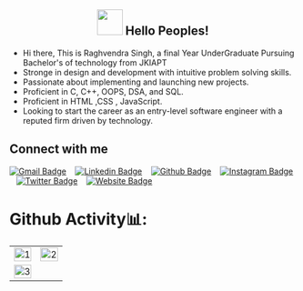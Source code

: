 <h2 align="center"> <img height="45" width="45" src="https://user-images.githubusercontent.com/84225692/121017728-39f37380-c7bb-11eb-91ca-43fdb725c42b.gif"<br> Hello Peoples! </h2>
<!-- <img height="280" width="330" src="https://user-images.githubusercontent.com/84225692/121028374-6613f200-c7c5-11eb-9ae9-fd8bd02ca2ba.gif" align="right"/> -->

* Hi there, This is Raghvendra Singh, a final Year UnderGraduate Pursuing Bachelor's of technology from JKIAPT
* Stronge in design and development with intuitive problem solving skills.
* Passionate about implementing and launching new projects. 
* Proficient in C, C++, OOPS, DSA, and SQL.
* Proficient in HTML ,CSS , JavaScript.
* Looking to start the career as an entry-level software engineer with a reputed firm driven by technology.

<h2 > Connect with me </h2>
<p float="left">
<p align='center' float="left">


<!---
You can click the Preview link to take a look at your changes.
--->

[![Gmail Badge](https://img.shields.io/badge/-GMail-c14438?style=flat-square&logo=Gmail&logoColor=white&link=mailto:raghvendrasingh7876@gmail.com)](mailto:raghvendrasingh7876@gmail.com) &nbsp;&nbsp;
[![Linkedin Badge](https://img.shields.io/badge/-Linkedin-005875?style=flat-square&logo=Linkedin&logoColor=white&link=https://linkedin.com/in/rsk097/)](https://linkedin.com/in/rsk097/) &nbsp;&nbsp;
[![Github Badge](https://img.shields.io/badge/-Github-000000?style=flat-square&logo=github&logoColor=white&link=https://www.github.com/rscrew037)](https://www.github.com/rsk097) &nbsp;&nbsp;
[![Instagram Badge](https://img.shields.io/badge/-Instagram-fc03c2?style=flat-square&logo=instagram&logoColor=white&link=https://www.instagram.com/rsk_097/)](https://www.instagram.com/rsk_097/) &nbsp;&nbsp;
[![Twitter Badge](https://img.shields.io/badge/-Twitter-04a0d4?style=flat-square&logo=twitter&logoColor=white&link=https://twitter.com/rsk097/)](https://twitter.com/rsk_097/) &nbsp;&nbsp;
[![Website Badge](https://img.shields.io/badge/-rsk097.in-eb4634?style=flat-square&logo=webisite&logoColor=white&link=https://www.rsk097.in/)](https://www.rsk097.in/) &nbsp;&nbsp;

  
  # Github Activity📊:

<table align='center'>
  <tr>
    <td><img src="https://github-readme-stats.vercel.app/api?username=rsk097&theme=radical&show_icons=true&count_private=true&showicons=true&"  display=block width=100% height=auto  alt="1" ></td>
    <td><img src="https://github-readme-stats.vercel.app/api/top-langs/?username=rsk097&theme=radical&layout=compact&hide=Jupyter%20Notebook"  display=block width=100% height=auto  alt="2" ></td>
   </tr> 
   <tr>
      <td><img src="https://github-readme-streak-stats.herokuapp.com/?user=rsk097&theme=tokyonight"  display=block width=100% height=auto alt="3" ></td>
  </tr>
</table>
